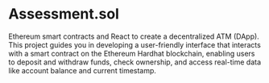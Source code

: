 # Assessment.sol
Ethereum smart contracts and React to create a decentralized ATM (DApp). This project guides you in developing a user-friendly interface that interacts with a smart contract on the Ethereum Hardhat blockchain, enabling users to deposit and withdraw funds, check ownership, and access real-time data like account balance and current timestamp.

